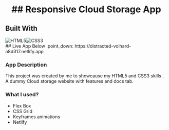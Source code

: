 
<h1 align="center">## Responsive Cloud Storage App</h1>

 ## Built With
<div style="display: flex">
<!--   <img alt="TypeScript" src ="https://img.shields.io/badge/TypeScript-3178C6.svg?&style=for-the-badge&logo=TypeScript&logoColor=white"/> -->
<!--   <img alt="React" src ="https://img.shields.io/badge/React-61DAFB.svg?&style=for-the-badge&logo=React&logoColor=white"/> -->
  <img alt="HTML5" src ="https://img.shields.io/badge/HTML5-E34F26.svg?&style=for-the-badge&logo=HTML5&logoColor=white"/>
  <img alt="CSS3" src ="https://img.shields.io/badge/CSS3-1572B6.svg?&style=for-the-badge&logo=CSS3&logoColor=white"/>
</div>
## Live App Below :point_down:
https://distracted-volhard-a8d317.netlify.app

### App Description

This project was created by me to showcause my HTML5 and CSS3 skills . A dummy Cloud storage website with features and docs tab.

### What I used?

- Flex Box
- CSS Grid
- Keyframes animations
- Netlify




